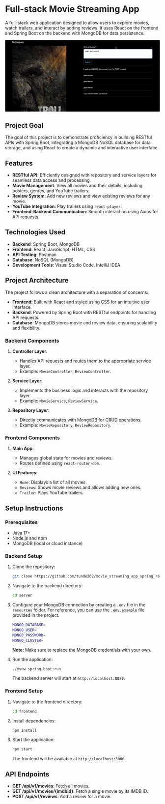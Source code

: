# Full-stack Movie Streaming App

A full-stack web application designed to allow users to explore movies, watch trailers, and interact by adding reviews. It uses React on the frontend and Spring Boot on the backend with MongoDB for data persistence.

![thumbnail](https://github.com/tunde262/movie_streaming_app_spring_react_mongo/blob/main/assets/thumbnail.gif?raw=true)

## Project Goal
The goal of this project is to demonstrate proficiency in building RESTful APIs with Spring Boot, integrating a MongoDB NoSQL database for data storage, and using React to create a dynamic and interactive user interface.

## Features
- **RESTful API**: Efficiently designed with repository and service layers for seamless data access and processing.
- **Movie Management**: View all movies and their details, including posters, genres, and YouTube trailers.
- **Review System**: Add new reviews and view existing reviews for any movie.
- **YouTube Integration**: Play trailers using `react-player`.
- **Frontend-Backend Communication**: Smooth interaction using Axios for API requests.

## Technologies Used
- **Backend**: Spring Boot, MongoDB
- **Frontend**: React, JavaScript, HTML, CSS
- **API Testing**: Postman
- **Database**: NoSQL (MongoDB)
- **Development Tools**: Visual Studio Code, IntelliJ IDEA

## Project Architecture
The project follows a clean architecture with a separation of concerns:
- **Frontend**: Built with React and styled using CSS for an intuitive user interface.
- **Backend**: Powered by Spring Boot with RESTful endpoints for handling API requests.
- **Database**: MongoDB stores movie and review data, ensuring scalability and flexibility.

### Backend Components
1. **Controller Layer**:
   - Handles API requests and routes them to the appropriate service layer.
   - Example: `MovieController`, `ReviewController`.
   
2. **Service Layer**:
   - Implements the business logic and interacts with the repository layer.
   - Example: `MovieService`, `ReviewService`.

3. **Repository Layer**:
   - Directly communicates with MongoDB for CRUD operations.
   - Example: `MovieRepository`, `ReviewRepository`.

### Frontend Components
1. **Main App**:
   - Manages global state for movies and reviews.
   - Routes defined using `react-router-dom`.

2. **UI Features**:
   - `Home`: Displays a list of all movies.
   - `Reviews`: Shows movie reviews and allows adding new ones.
   - `Trailer`: Plays YouTube trailers.

## Setup Instructions
### Prerequisites
- Java 17+
- Node.js and npm
- MongoDB (local or cloud instance)

### Backend Setup
1. Clone the repository:
   
   ```bash
   git clone https://github.com/tunde262/movie_streaming_app_spring_react_mongo.git

2. Navigate to the backend directory:
   
   ```bash
   cd server
   
3. Configure your MongoDB connection by creating a `.env` file in the `resources` folder. For reference, you can use the `.env.example` file provided in the project.

   ```bash
   MONGO_DATABASE=
   MONGO_USER=
   MONGO_PASSWORD=
   MONGO_CLUSTER=
   ```
   **Note:** Make sure to replace the MongoDB credentials with your own.
   
4. Run the application:
   
   ```bash
   ./mvnw spring-boot:run
   ```
   The backend server will start at `http://localhost:8080`.

### Frontend Setup
1. Navigate to the frontend directory:
   
   ```bash
   cd frontend

2. Install dependencies:
   
   ```bash
   npm install
   
3. Start the application:
   
   ```bash
   npm start
   ```
   The frontend will be available at `http://localhost:3000`.

## API Endpoints
- **GET /api/v1/movies**: Fetch all movies.
- **GET /api/v1/movies/{imdbId}**: Fetch a single movie by its IMDB ID.
- **POST /api/v1/reviews**: Add a review for a movie.
